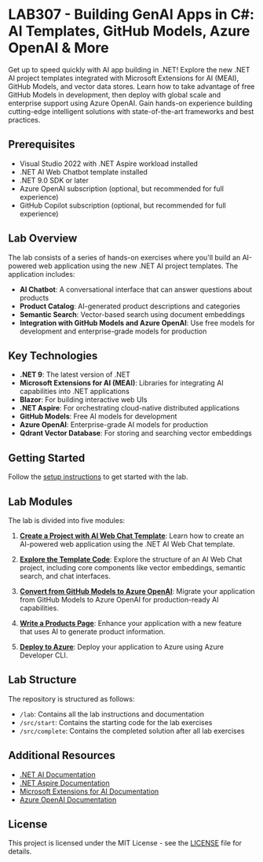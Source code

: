 # LAB307 - Building GenAI Apps in C#: AI Templates, GitHub Models, Azure OpenAI & More

Get up to speed quickly with AI app building in .NET! Explore the new .NET AI project templates integrated with Microsoft Extensions for AI (MEAI), GitHub Models, and vector data stores. Learn how to take advantage of free GitHub Models in development, then deploy with global scale and enterprise support using Azure OpenAI. Gain hands-on experience building cutting-edge intelligent solutions with state-of-the-art frameworks and best practices.

## Prerequisites

- Visual Studio 2022 with .NET Aspire workload installed
- .NET AI Web Chatbot template installed
- .NET 9.0 SDK or later
- Azure OpenAI subscription (optional, but recommended for full experience)
- GitHub Copilot subscription (optional, but recommended for full experience)

## Lab Overview

The lab consists of a series of hands-on exercises where you'll build an AI-powered web application using the new .NET AI project templates. The application includes:

- **AI Chatbot**: A conversational interface that can answer questions about products
- **Product Catalog**: AI-generated product descriptions and categories
- **Semantic Search**: Vector-based search using document embeddings
- **Integration with GitHub Models and Azure OpenAI**: Use free models for development and enterprise-grade models for production

## Key Technologies

- **.NET 9**: The latest version of .NET
- **Microsoft Extensions for AI (MEAI)**: Libraries for integrating AI capabilities into .NET applications
- **Blazor**: For building interactive web UIs
- **.NET Aspire**: For orchestrating cloud-native distributed applications
- **GitHub Models**: Free AI models for development
- **Azure OpenAI**: Enterprise-grade AI models for production
- **Qdrant Vector Database**: For storing and searching vector embeddings

## Getting Started

Follow the [setup instructions](lab/part0-setup.md) to get started with the lab.

## Lab Modules

The lab is divided into five modules:

1. [**Create a Project with AI Web Chat Template**](lab/part1-create-project.md): Learn how to create an AI-powered web application using the .NET AI Web Chat template.

1. [**Explore the Template Code**](lab/part2-explore-template.md): Explore the structure of an AI Web Chat project, including core components like vector embeddings, semantic search, and chat interfaces.

1. [**Convert from GitHub Models to Azure OpenAI**](lab/part3-azure-openai.md): Migrate your application from GitHub Models to Azure OpenAI for production-ready AI capabilities.

1. [**Write a Products Page**](lab/part4-products-page.md): Enhance your application with a new feature that uses AI to generate product information.

1. [**Deploy to Azure**](lab/part5-deploy-azure.md): Deploy your application to Azure using Azure Developer CLI.

## Lab Structure

The repository is structured as follows:

- `/lab`: Contains all the lab instructions and documentation
- `/src/start`: Contains the starting code for the lab exercises
- `/src/complete`: Contains the completed solution after all lab exercises

## Additional Resources

- [.NET AI Documentation](https://learn.microsoft.com/en-us/dotnet/machine-learning/ai-overview)
- [.NET Aspire Documentation](https://learn.microsoft.com/en-us/dotnet/aspire/get-started/aspire-overview)
- [Microsoft Extensions for AI Documentation](https://learn.microsoft.com/en-us/dotnet/machine-learning/extensions-ai/)
- [Azure OpenAI Documentation](https://learn.microsoft.com/en-us/azure/ai-services/openai/)

## License

This project is licensed under the MIT License - see the [LICENSE](LICENSE) file for details.
